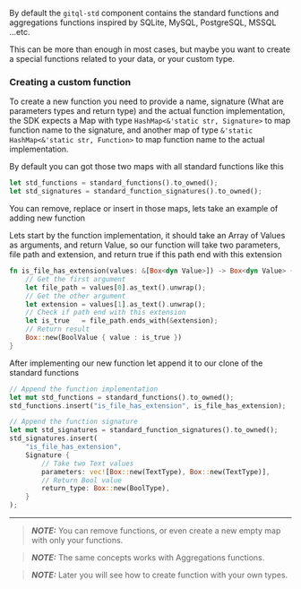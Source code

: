 By default the `gitql-std` component contains the standard functions and aggregations functions inspired by
SQLite, MySQL, PostgreSQL, MSSQL ...etc.

This can be more than enough in most cases, but maybe you want to create a special functions related to your data,
or your custom type.

### Creating a custom function

To create a new function you need to provide a name, signature (What are parameters types and return type) and the actual function implementation, the SDK expects a Map with type `HashMap<&'static str, Signature>` to map function name to the signature, and another map of type `&'static HashMap<&'static str, Function>` to map function name to the actual implementation.

By default you can got those two maps with all standard functions like this

```rust linenums="1"
let std_functions = standard_functions().to_owned();
let std_signatures = standard_function_signatures().to_owned();
```

You can remove, replace or insert in those maps, lets take an example of adding new function

Lets start by the function implementation, it should take an Array of Values as arguments, and return Value,
so our function will take two parameters, file path and extension, and return true if this path end with this extension

```rust linenums="1"
fn is_file_has_extension(values: &[Box<dyn Value>]) -> Box<dyn Value> {
    // Get the first argument
    let file_path = values[0].as_text().unwrap();
    // Get the other argument
    let extension = values[1].as_text().unwrap();
    // Check if path end with this extension
    let is_true   = file_path.ends_with(&extension);
    // Return result
    Box::new(BoolValue { value : is_true })
}
```


After implementing our new function let append it to our clone of the standard functions

```rust linenums="1"
// Append the function implementation
let mut std_functions = standard_functions().to_owned();
std_functions.insert("is_file_has_extension", is_file_has_extension);

// Append the function signature
let mut std_signatures = standard_function_signatures().to_owned();
std_signatures.insert(
    "is_file_has_extension",
    Signature {
        // Take two Text values
        parameters: vec![Box::new(TextType), Box::new(TextType)],
        // Return Bool value
        return_type: Box::new(BoolType),
    }
);
```

---

> **_NOTE:_**  You can remove functions, or even create a new empty map with only your functions.

> **_NOTE:_**  The same concepts works with Aggregations functions.

> **_NOTE:_**  Later you will see how to create function with your own types.
